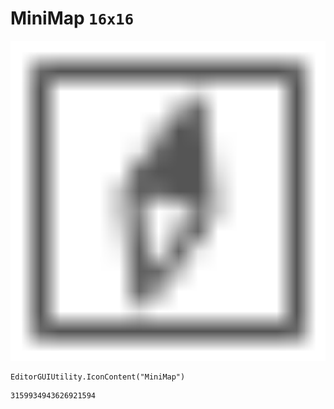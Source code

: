 # MiniMap `16x16`
<img src="/img/MiniMap.png" width=512 height=512>

``` CSharp
EditorGUIUtility.IconContent("MiniMap")
```
```
3159934943626921594
```
